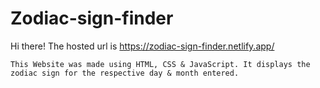 # Zodiac-sign-finder
  Hi there!
    The hosted url is https://zodiac-sign-finder.netlify.app/
    
    This Website was made using HTML, CSS & JavaScript. It displays the zodiac sign for the respective day & month entered.

